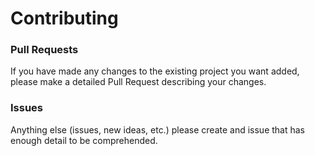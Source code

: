Contributing
===========

### Pull Requests
If you have made any changes to the existing project you want added, please make a detailed Pull Request describing your changes.

### Issues
Anything else (issues, new ideas, etc.) please create and issue that has enough detail to be comprehended.
